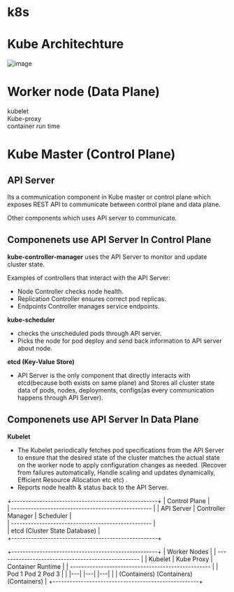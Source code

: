# k8s

# Kube Architechture

![image](https://github.com/user-attachments/assets/78a25a5b-a4dd-4972-bd9e-e300cf2db547)


# Worker node (Data Plane)

kubelet   
Kube-proxy     
container run time      

# Kube Master (Control Plane)

## API Server
Its a communication component in Kube master or control plane which exposes REST API to communicate between control plane and data plane.

Other components which uses API server to communicate.

## Componenets use API Server In Control Plane
**kube-controller-manager** uses the API Server to monitor and update cluster state.

Examples of controllers that interact with the API Server:
   * Node Controller checks node health.   
   * Replication Controller ensures correct pod replicas.
   * Endpoints Controller manages service endpoints.

**kube-scheduler** 
* checks the unscheduled pods through API server.
* Picks the node for pod deploy and send back information to API server about node.

**etcd (Key-Value Store)** 
* API Server is the only component that directly interacts with etcd(because both exists on same plane) and Stores all cluster state data of pods, nodes, deployments, configs(as every communication happens through API Server).
    
## Componenets use API Server In Data Plane

**Kubelet** 
 * The Kubelet periodically fetches pod specifications from the API Server to ensure that the desired state of the cluster matches the actual state on the worker node to apply configuration changes as needed. (Recover from failures automatically, Handle scaling and updates dynamically, Efficient Resource Allocation etc etc) .
 * Reports node health & status back to the API Server.

  
+----------------------------------------------------+
|                     Control Plane                  |   
| -------------------------------------------------- |
|  API Server  |  Controller Manager |  Scheduler    |     
| -------------------------------------------------- |     
|  etcd (Cluster State Database)                     |     
+----------------------------------------------------+   

+----------------------------------------------------+
|                     Worker Nodes                   |
| -------------------------------------------------- |
|  Kubelet  |  Kube Proxy  |  Container Runtime      |
| -------------------------------------------------- |
|               Pod 1       Pod 2       Pod 3        |
|               |---|       |---|       |---|        |
|            (Containers) (Containers) (Containers)  |
+----------------------------------------------------+








